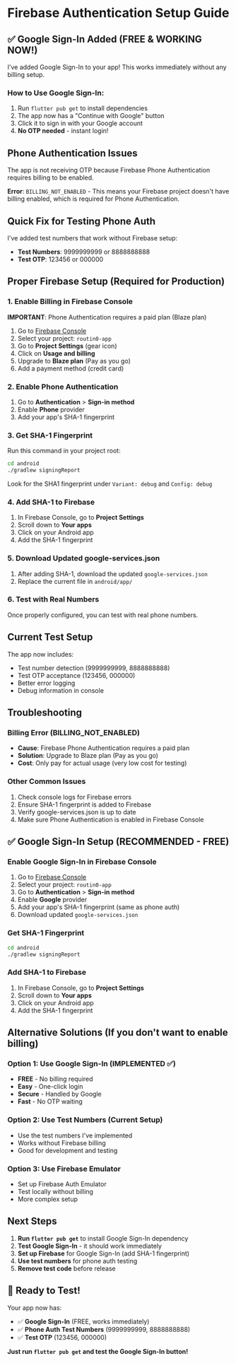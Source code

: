 # Firebase Authentication Setup Guide

## ✅ **Google Sign-In Added (FREE & WORKING NOW!)**

I've added Google Sign-In to your app! This works immediately without any billing setup.

### **How to Use Google Sign-In:**
1. Run `flutter pub get` to install dependencies
2. The app now has a "Continue with Google" button
3. Click it to sign in with your Google account
4. **No OTP needed** - instant login!

## Phone Authentication Issues
The app is not receiving OTP because Firebase Phone Authentication requires billing to be enabled.

**Error**: `BILLING_NOT_ENABLED` - This means your Firebase project doesn't have billing enabled, which is required for Phone Authentication.

## Quick Fix for Testing Phone Auth
I've added test numbers that work without Firebase setup:
- **Test Numbers**: 9999999999 or 8888888888
- **Test OTP**: 123456 or 000000

## Proper Firebase Setup (Required for Production)

### 1. Enable Billing in Firebase Console
**IMPORTANT**: Phone Authentication requires a paid plan (Blaze plan)
1. Go to [Firebase Console](https://console.firebase.google.com/)
2. Select your project: `routin0-app`
3. Go to **Project Settings** (gear icon)
4. Click on **Usage and billing**
5. Upgrade to **Blaze plan** (Pay as you go)
6. Add a payment method (credit card)

### 2. Enable Phone Authentication
1. Go to **Authentication** > **Sign-in method**
2. Enable **Phone** provider
3. Add your app's SHA-1 fingerprint

### 3. Get SHA-1 Fingerprint
Run this command in your project root:
```bash
cd android
./gradlew signingReport
```

Look for the SHA1 fingerprint under `Variant: debug` and `Config: debug`

### 4. Add SHA-1 to Firebase
1. In Firebase Console, go to **Project Settings**
2. Scroll down to **Your apps**
3. Click on your Android app
4. Add the SHA-1 fingerprint

### 5. Download Updated google-services.json
1. After adding SHA-1, download the updated `google-services.json`
2. Replace the current file in `android/app/`

### 6. Test with Real Numbers
Once properly configured, you can test with real phone numbers.

## Current Test Setup
The app now includes:
- Test number detection (9999999999, 8888888888)
- Test OTP acceptance (123456, 000000)
- Better error logging
- Debug information in console

## Troubleshooting

### Billing Error (BILLING_NOT_ENABLED)
- **Cause**: Firebase Phone Authentication requires a paid plan
- **Solution**: Upgrade to Blaze plan (Pay as you go)
- **Cost**: Only pay for actual usage (very low cost for testing)

### Other Common Issues
1. Check console logs for Firebase errors
2. Ensure SHA-1 fingerprint is added to Firebase
3. Verify google-services.json is up to date
4. Make sure Phone Authentication is enabled in Firebase Console

## ✅ **Google Sign-In Setup (RECOMMENDED - FREE)**

### Enable Google Sign-In in Firebase Console
1. Go to [Firebase Console](https://console.firebase.google.com/)
2. Select your project: `routin0-app`
3. Go to **Authentication** > **Sign-in method**
4. Enable **Google** provider
5. Add your app's SHA-1 fingerprint (same as phone auth)
6. Download updated `google-services.json`

### Get SHA-1 Fingerprint
```bash
cd android
./gradlew signingReport
```

### Add SHA-1 to Firebase
1. In Firebase Console, go to **Project Settings**
2. Scroll down to **Your apps**
3. Click on your Android app
4. Add the SHA-1 fingerprint

## Alternative Solutions (If you don't want to enable billing)

### Option 1: Use Google Sign-In (IMPLEMENTED ✅)
- **FREE** - No billing required
- **Easy** - One-click login
- **Secure** - Handled by Google
- **Fast** - No OTP waiting

### Option 2: Use Test Numbers (Current Setup)
- Use the test numbers I've implemented
- Works without Firebase billing
- Good for development and testing

### Option 3: Use Firebase Emulator
- Set up Firebase Auth Emulator
- Test locally without billing
- More complex setup

## Next Steps
1. **Run `flutter pub get`** to install Google Sign-In dependency
2. **Test Google Sign-In** - it should work immediately
3. **Set up Firebase** for Google Sign-In (add SHA-1 fingerprint)
4. **Use test numbers** for phone auth testing
5. **Remove test code** before release

## 🚀 **Ready to Test!**

Your app now has:
- ✅ **Google Sign-In** (FREE, works immediately)
- ✅ **Phone Auth Test Numbers** (9999999999, 8888888888)
- ✅ **Test OTP** (123456, 000000)

**Just run `flutter pub get` and test the Google Sign-In button!**
